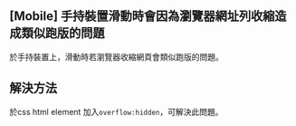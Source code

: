 [Mobile] 手持裝置滑動時會因為瀏覽器網址列收縮造成類似跑版的問題
-------------------

於手持裝置上，滑動時若瀏覽器收縮網頁會類似跑版的問題。

解決方法
---------------------

於css html element 加入`overflow:hidden`，可解決此問題。
